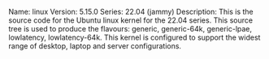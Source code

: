 Name:    linux
Version: 5.15.0
Series:  22.04 (jammy)
Description:
    This is the source code for the Ubuntu linux kernel for the 22.04 series. This
    source tree is used to produce the flavours: generic, generic-64k, generic-lpae, lowlatency, lowlatency-64k.
    This kernel is configured to support the widest range of desktop, laptop and
    server configurations.
